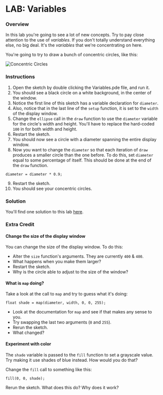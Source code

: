 # LAB: Variables

### Overview

In this lab you're going to see a lot of new concepts. Try to pay close attention to the use of *variables*. If you don't totally understand everything else, no big deal. It's the *variables* that we're concentrating on here.

You're going to try to draw a bunch of concentric circles, like this:

![Concentric Circles](https://raw.github.com/PasDeChocolat/PNMProcessingWorkshop_Summer2013/master/LABS/Variables/data/circles.png)

### Instructions

1. Open the sketch by double clicking the Variables.pde file, and run it.
2. You should see a black circle on a white background, in the center of the window.
3. Notice the first line of this sketch has a variable declaration for `diameter`.
4. Also, notice that in the last line of the `setup` function, it is set to the `width` of the display window.
5. Change the `ellipse` call in the `draw` function to use the `diameter` variable for the circle's width and height. You'll have to replace the hard-coded `100` in for both width and height.
6. Restart the sketch.
7. You should now see a circle with a diameter spanning the entire display window.
8. Now you want to change the `diameter` so that each iteration of `draw` produces a smaller circle than the one before. To do this, set `diameter` equal to some percentage of itself. This should be done at the end of the `draw` function.

````processing
diameter = diameter * 0.9;
````

9. Restart the sketch.
10. You should see your concentric circles.

### Solution

You'll find one solution to this lab [here](https://github.com/PasDeChocolat/PNMProcessingWorkshop_Summer2013/blob/master/LABS/SOLUTIONS/Variables/Variables.pde).

### Extra Credit

#### Change the size of the display window

You can change the size of the display window. To do this:

* Alter the `size` function's arguments. They are currently `400` & `400`.
* What happens when you make them larger?
* Restart the sketch.
* Why is the circle able to adjust to the size of the window?

#### What is `map` doing?

Take a look at the call to `map` and try to guess what it's doing:

````processing
float shade = map(diameter, width, 0, 0, 255);
````

* Look at the documentation for `map` and see if that makes any sense to you.
* Try swapping the last two arguments (`0` and `255`).
* Rerun the sketch.
* What changed?

#### Experiment with color

The `shade` variable is passed to the `fill` function to set a grayscale value. Try making it use shades of blue instead.  How would you do that?

Change the `fill` call to something like this:

````processing
fill(0, 0, shade);
````

Rerun the sketch. What does this do?  Why does it work?
